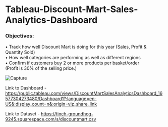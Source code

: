 # Tableau-Discount-Mart-Sales-Analytics-Dashboard

### Objectives: <BR/>
•	Track how well Discount Mart is doing for this year (Sales, Profit & Quantity Sold) <BR/>
•	How well categories are performing as well as different regions <BR/>
•	Confirm if customers buy 2 or more products per basket/order <BR/>
 (Profit is 30% of the selling price.) <BR/>



![Capture](https://user-images.githubusercontent.com/40834093/179001122-fd668ba1-0194-4265-bed5-3bc66317f3e4.PNG)

Link to Dashboard - https://public.tableau.com/views/DiscountMartSalesAnalyticsDashboard_16577304273480/Dashboard1?:language=en-US&:display_count=n&:origin=viz_share_link

Link to Dataset - https://finch-groundhog-9245.squarespace.com/s/discountmart.csv

